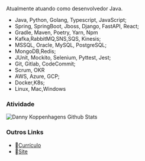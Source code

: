 Atualmente atuando como desenvolvedor Java.

- Java, Python, Golang, Typescript, JavaScript;
- Spring, SpringBoot, Jboss, Django, FastAPI, React;
- Gradle, Maven, Poetry, Yarn, Npm
- Kafka,RabbitMQ,SNS,SQS, Kinesis;
- MSSQL, Oracle, MySQL, PostgreSQL;
- MongoDB,Redis;
- JUnit, Mockito, Selenium, Pyttest, Jest;
- Git, Gitlab, CodeCommit;
- Scrum, OKR
- AWS, Azure, GCP;
- Docker,K8s;
- Linux, Mac,Windows

### Atividade

<img src="https://github-readme-stats.vercel.app/api?username=souluanf&show_icons=true" alt="Danny Koppenhagens Github Stats"></img>

### Outros Links

- 📝[Currículo](https://luanfernandes.dev/resume)
- 🚧[Site](https://luanfernandes.dev)
